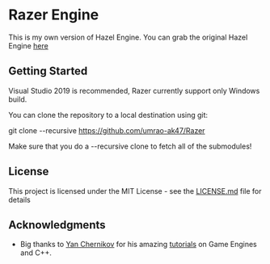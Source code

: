 # Razer Engine

This is my own version of Hazel Engine. You can grab the original Hazel Engine [here](https://github.com/TheCherno/Hazel)

## Getting Started

Visual Studio 2019 is recommended, Razer currently support only Windows build.

You can clone the repository to a local destination using git:

git clone --recursive https://github.com/umrao-ak47/Razer

Make sure that you do a --recursive clone to fetch all of the submodules!

## License

This project is licensed under the MIT License - see the [LICENSE.md](LICENSE.md) file for details

## Acknowledgments

* Big thanks to [Yan Chernikov](https://github.com/TheCherno) for his amazing [tutorials](https://www.youtube.com/playlist?list=PLlrATfBNZ98dC-V-N3m0Go4deliWHPFwT) on Game Engines and C++.

